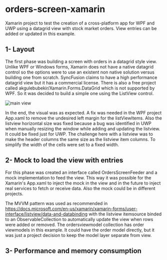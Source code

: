 # orders-screen-xamarin
Xamarin project to test the creation of a cross-platform app for WPF and UWP using a datagrid view with stock market orders. View entries can be added or updated in this example.

## 1- Layout ##
The first phase was building a screen with orders in a datagrid style view. Unlike WPF or Windows forms, Xamarin does not have a native datagrid control so the options were to use an existent non native solution versus building one from scratch. SyncFusion claims to have a high performance datagrid view but it has a commercial license. There is also a free project called akgulebubekir/Xamarin.Forms.DataGrid which is not supported by WPF. So it was decided to build a simple one using the ListView control.

![main view](https://user-images.githubusercontent.com/5822726/118692225-31bd9f00-b7e0-11eb-9681-71e4a193a4b9.PNG)

In the end, the visual was as expected. A fix was needed in the WPF project App.xaml to remove the undesired left margin for the listViewItems. Also the listview horizontal size was fixed because a bug was identified in UWP when manually resizing the window while adding and updating the listview. It could be fixed just for UWP. The challenge here with a listview was to make the header columns the same size as the listview item columns. To simplify the width of the cells were set to a fixed width.

## 2- Mock to load the view with entries ##
For this phase was created an interface called OrdersScreenFeeder and a mock implementation to feed the view. This way it was possible for the Xamarin's App.xaml to inject the mock in the view and in the future to inject real services to fetch or receive data. Also the mock could be in different projects. 

The MVVM pattern was used as recommended in https://docs.microsoft.com/en-us/xamarin/xamarin-forms/user-interface/listview/data-and-databinding with the listview itemsource binded to an ObservableCollection to automatically update the view when rows were added or removed. The ordersviewmodel collection has order viewmodels in this example. It could have the order model directly, but it was just a project decision to keep the model layer separate from view.

## 3- Performance and memory consumption ##
